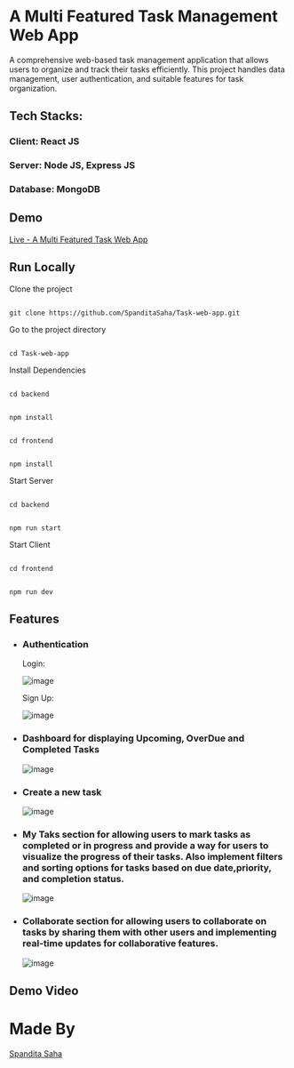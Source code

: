 # A Multi Featured Task Management Web App

A comprehensive web-based task management application that
allows users to organize and track their tasks efficiently. This project 
handles data management, user authentication, and suitable features for task
organization.

## Tech Stacks:
### Client: React JS
### Server: Node JS, Express JS
### Database: MongoDB

## Demo
[Live - A Multi Featured Task Web App](https://task-web-app.onrender.com "Visit Live Project")

## Run Locally
Clone the project
```

git clone https://github.com/SpanditaSaha/Task-web-app.git

```

Go to the project directory
```

cd Task-web-app

```

Install Dependencies

```

cd backend

```

```

npm install

```

```

cd frontend

```

```

npm install

```

Start Server
```

cd backend

```

```

npm run start

```

Start Client
```

cd frontend

```

```

npm run dev

```


## Features

- ### Authentication

  Login:

  ![image](https://github.com/SpanditaSaha/Task-web-app/assets/67426987/1b47c2a0-0d7c-4a9a-8a88-33af8802ce0c)

  Sign Up:

  ![image](https://github.com/SpanditaSaha/Task-web-app/assets/67426987/85521022-78c5-4af0-bbae-e9288a0e8c95)


- ### Dashboard for displaying Upcoming, OverDue and Completed Tasks

  ![image](https://github.com/SpanditaSaha/Task-web-app/assets/67426987/871c26d8-2b26-45a3-ac62-6a1757dfa524)


- ### Create a new task

  ![image](https://github.com/SpanditaSaha/Task-web-app/assets/67426987/3feff400-8964-4246-a567-96fbab2869c5)


- ### My Taks section for allowing users to mark tasks as completed or in progress and provide a way for users to visualize the progress of their tasks. Also implement filters and sorting options for tasks based on due date,priority, and completion status.

  ![image](https://github.com/SpanditaSaha/Task-web-app/assets/67426987/38a82a87-cbeb-4ee8-95d1-d79a95977c7e)


- ### Collaborate section for allowing users to collaborate on tasks by sharing them with other users and implementing real-time updates for collaborative features.

  ![image](https://github.com/SpanditaSaha/Task-web-app/assets/67426987/7c003bc7-d4c1-4d75-8ae2-d0eaf568d00b)


## Demo Video

  


# Made By
[Spandita Saha](https://github.com/SpanditaSaha)



  
